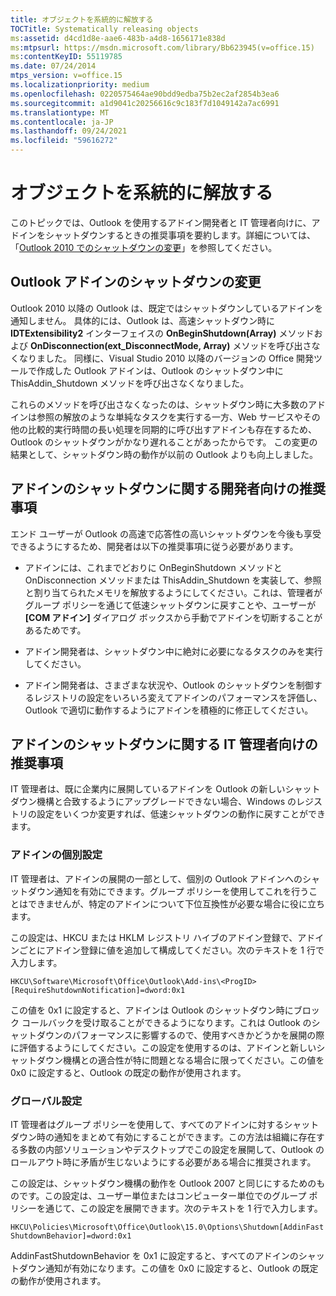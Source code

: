 ```yaml
---
title: オブジェクトを系統的に解放する
TOCTitle: Systematically releasing objects
ms:assetid: d4cd1d8e-aae6-483b-a4d8-1656171e838d
ms:mtpsurl: https://msdn.microsoft.com/library/Bb623945(v=office.15)
ms:contentKeyID: 55119785
ms.date: 07/24/2014
mtps_version: v=office.15
ms.localizationpriority: medium
ms.openlocfilehash: 0220575464ae90bdd9edba75b2ec2af2854b3ea6
ms.sourcegitcommit: a1d9041c20256616c9c183f7d1049142a7ac6991
ms.translationtype: MT
ms.contentlocale: ja-JP
ms.lasthandoff: 09/24/2021
ms.locfileid: "59616272"
---
```

# <a name="systematically-releasing-objects"></a>オブジェクトを系統的に解放する

このトピックでは、Outlook を使用するアドイン開発者と IT 管理者向けに、アドインをシャットダウンするときの推奨事項を要約します。詳細については、「[Outlook 2010 でのシャットダウンの変更](https://msdn.microsoft.com/library/ee720183\(v=office.15\))」を参照してください。

## <a name="add-in-shutdown-changes-in-outlook"></a>Outlook アドインのシャットダウンの変更

Outlook 2010 以降の Outlook は、既定ではシャットダウンしているアドインを通知しません。 具体的には、Outlook は、高速シャットダウン時に **IDTExtensibility2** インターフェイスの **OnBeginShutdown(Array)** メソッドおよび **OnDisconnection(ext\_DisconnectMode, Array)** メソッドを呼び出さなくなりました。 同様に、Visual Studio 2010 以降のバージョンの Office 開発ツールで作成した Outlook アドインは、Outlook のシャットダウン中に ThisAddin\_Shutdown メソッドを呼び出さなくなりました。 

これらのメソッドを呼び出さなくなったのは、シャットダウン時に大多数のアドインは参照の解放のような単純なタスクを実行する一方、Web サービスやその他の比較的実行時間の長い処理を同期的に呼び出すアドインも存在するため、Outlook のシャットダウンがかなり遅れることがあったからです。 この変更の結果として、シャットダウン時の動作が以前の Outlook よりも向上しました。

## <a name="recommendations-for-add-in-shutdown-for-developers"></a>アドインのシャットダウンに関する開発者向けの推奨事項

エンド ユーザーが Outlook の高速で応答性の高いシャットダウンを今後も享受できるようにするため、開発者は以下の推奨事項に従う必要があります。

- アドインには、これまでどおりに OnBeginShutdown メソッドと OnDisconnection メソッドまたは ThisAddin\_Shutdown を実装して、参照と割り当てられたメモリを解放するようにしてください。これは、管理者がグループ ポリシーを通じて低速シャットダウンに戻すことや、ユーザーが **[COM アドイン]** ダイアログ ボックスから手動でアドインを切断することがあるためです。

- アドイン開発者は、シャットダウン中に絶対に必要になるタスクのみを実行してください。

- アドイン開発者は、さまざまな状況や、Outlook のシャットダウンを制御するレジストリの設定をいろいろ変えてアドインのパフォーマンスを評価し、Outlook で適切に動作するようにアドインを積極的に修正してください。

## <a name="recommendations-for-add-in-shutdown-for-it-administrators"></a>アドインのシャットダウンに関する IT 管理者向けの推奨事項

IT 管理者は、既に企業内に展開しているアドインを Outlook の新しいシャットダウン機構と合致するようにアップグレードできない場合、Windows のレジストリの設定をいくつか変更すれば、低速シャットダウンの動作に戻すことができます。

### <a name="individual-add-in-setting"></a>アドインの個別設定

IT 管理者は、アドインの展開の一部として、個別の Outlook アドインへのシャットダウン通知を有効にできます。グループ ポリシーを使用してこれを行うことはできませんが、特定のアドインについて下位互換性が必要な場合に役に立ちます。

この設定は、HKCU または HKLM レジストリ ハイブのアドイン登録で、アドインごとにアドイン登録に値を追加して構成してください。次のテキストを 1 行で入力します。

`HKCU\Software\Microsoft\Office\Outlook\Add-ins\<ProgID>[RequireShutdownNotification]=dword:0x1`

この値を 0x1 に設定すると、アドインは Outlook のシャットダウン時にブロック コールバックを受け取ることができるようになります。これは Outlook のシャットダウンのパフォーマンスに影響するので、使用すべきかどうかを展開の際に評価するようにしてください。この設定を使用するのは、アドインと新しいシャットダウン機構との適合性が特に問題となる場合に限ってください。この値を 0x0 に設定すると、Outlook の既定の動作が使用されます。

### <a name="global-setting"></a>グローバル設定

IT 管理者はグループ ポリシーを使用して、すべてのアドインに対するシャットダウン時の通知をまとめて有効にすることができます。この方法は組織に存在する多数の内部ソリューションやデスクトップでこの設定を展開して、Outlook のロールアウト時に矛盾が生じないようにする必要がある場合に推奨されます。

この設定は、シャットダウン機構の動作を Outlook 2007 と同じにするためのものです。この設定は、ユーザー単位またはコンピューター単位でのグループ ポリシーを通じて、この設定を展開できます。次のテキストを 1 行で入力します。

`HKCU\Policies\Microsoft\Office\Outlook\15.0\Options\Shutdown[AddinFastShutdownBehavior]=dword:0x1`

AddinFastShutdownBehavior を 0x1 に設定すると、すべてのアドインのシャットダウン通知が有効になります。この値を 0x0 に設定すると、Outlook の既定の動作が使用されます。

